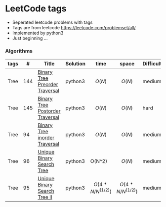 # LeetCode tags
- Seperated leetcode problems with tags
- Tags are from leetcode https://leetcode.com/problemset/all/
- Implemented by python3
- Just beginning ...

### Algorithms
                    
| tags |\# | Title | Solution | time | space | Difficulty |
| ------------- | ------------- | ------------- | ------------- | ------------- | ------------- | ------------- |
|Tree| 144 | [Binary Tree Preorder Traversal](https://github.com/Jzmo/leetcodeTag/tree/master/tree/Binary%20Tree%20Preorder%20Traversal) | python3 | $$O(N)$$ | $$O(N)$$ | medium |
|Tree| 145 | [Binary Tree Postorder Traversal](https://github.com/Jzmo/leetcodeTag/tree/master/tree/Binary%20Tree%20Postorder%20Traversal) | python3 | $$O(N)$$ | $$O(N)$$ | hard |
|Tree| 94 | [Binary Tree inorder Traversal](https://github.com/Jzmo/leetcodeTag/tree/master/tree/Binary%20Tree%20Inorder%20Traversal) | python3 | $$O(N)$$ | $$O(N)$$ | medium |
|Tree| 96 | [Unique Binary Search Tree](https://github.com/Jzmo/leetcodeTag/tree/master/tree/Unique%20Binary%20Search%20Tree) | python3 | O(N^2) | $$O(N)$$ | medium |
|Tree| 95 | [Unique Binary Search Tree II](https://github.com/Jzmo/leetcodeTag/tree/master/tree/Unique%20Binary%20Search%20Tree%20II) | python3 | $$O(4*N/N^(1/2))$$ | $$O(4*N/N^(1/2))$$ | medium |